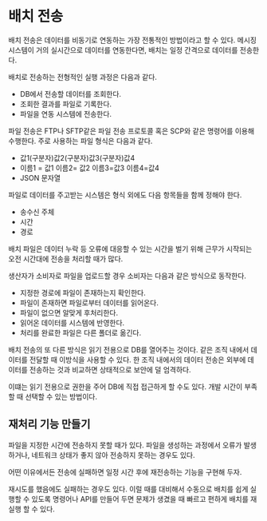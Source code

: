 # 배치 전송
배치 전송은 데이터를 비동기로 연동하는 가장 전통적인 방법이라고 할 수 있다. 메시징 시스템이 거의 실시간으로 데이터를 연동한다면, 배치는 일정 간격으로 데이터를 전송한다.

배치로 전송하는 전형적인 실행 과정은 다음과 같다.
- DB에서 전송할 데이터를 조회한다.
- 조회한 결과를 파일로 기록한다.
- 파일을 연동 시스템에 전송한다.

파일 전송은 FTP나 SFTP같은 파일 전송 프로토콜 혹은 SCP와 같은 명령어를 이용해 수행한다. 주로 사용하는 파일 형식은 다음과 같다.
- 값1(구분자)값2(구분자)값3(구분자)값4
- 이름1 = 값1 이름2= 값2 이름3=값3 이름4=값4
- JSON 문자열

파일로 데이터를 주고받는 시스템은 형식 외에도 다음 항목들을 함께 정해야 한다.
- 송수신 주체
- 시간
- 경로

배치 파일은 데이터 누락 등 오류에 대응할 수 있는 시간을 벌기 위해 근무가 시작되는 오전 시간대에 전송을 처리할 때가 많다.

생산자가 소비자로 파일을 업로드할 경우 소비자는 다음과 같은 방식으로 동작한다.

- 지정한 경로에 파일이 존재하는지 확인한다.
- 파일이 존재하면 파일로부터 데이터를 읽어온다.
- 파일이 없으면 알맞게 후처리한다.
- 읽어온 데이터를 시스템에 반영한다.
- 처리를 완료한 파일은 다른 폴더로 옮긴다.

배치 전송의 또 다른 방식은 읽기 전용으로 DB를 열어주는 것이다. 같은 조직 내에서 데이터를 전달할 때 이방식을 사용할 수 있다. 한 조직 내에서의 데이터 전송은 외부에 데이터를 전송하는 것과 비교하면 상태적으로 보안에 덜 엄격하다.

이떄는 읽기 전용으로 권한을 주어 DB에 직접 접근하게 할 수도 있다. 개발 시간이 부족할 때 선택할 수 있는 방법이다.

## 재처리 기능 만들기
파일을 지정한 시간에 전송하지 못할 때가 있다. 파일을 생성하는 과정에서 오류가 발생하거나, 네트워크 상태가 좋지 않아 전송하지 못하는 경우도 있다.

어떤 이유에서든 전송에 실패하면 일정 시간 후에 재전송하는 기능을 구현해 두자. 

재시도를 했음에도 실패하는 경우도 있다. 이럴 때를 대비해서 수동으로 배치를 쉽게 실행할 수 있도록 명령어나 API를 만들어 두면 문제가 생겼을 때 빠르고 편하게 배치를 재실행 할 수 있다.




